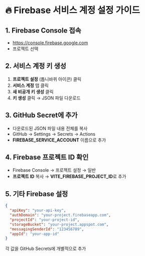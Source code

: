 # 🔥 Firebase 서비스 계정 설정 가이드

## 1. Firebase Console 접속
- https://console.firebase.google.com
- 프로젝트 선택

## 2. 서비스 계정 키 생성
1. **프로젝트 설정** (톱니바퀴 아이콘) 클릭
2. **서비스 계정** 탭 클릭  
3. **새 비공개 키 생성** 클릭
4. **키 생성** 클릭 → JSON 파일 다운로드

## 3. GitHub Secret에 추가
- 다운로드된 JSON 파일 내용 전체를 복사
- GitHub → Settings → Secrets → Actions
- **FIREBASE_SERVICE_ACCOUNT** 이름으로 추가

## 4. Firebase 프로젝트 ID 확인
- Firebase Console → 프로젝트 설정 → 일반
- **프로젝트 ID** 복사 → **VITE_FIREBASE_PROJECT_ID**로 추가

## 5. 기타 Firebase 설정
```json
{
  "apiKey": "your-api-key",
  "authDomain": "your-project.firebaseapp.com", 
  "projectId": "your-project-id",
  "storageBucket": "your-project.appspot.com",
  "messagingSenderId": "123456789",
  "appId": "your-app-id"
}
```

각 값을 GitHub Secrets에 개별적으로 추가 